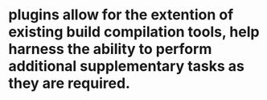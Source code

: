 # plugins allow for the extention of existing build compilation tools, help harness the ability to perform additional supplementary tasks as they are required.
